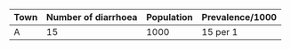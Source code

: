 | Town | Number of diarrhoea | Population | Prevalence/1000 |
|------|---------------------|------------|-----------------|
| A    | 15                  | 1000       | 15 per 1     